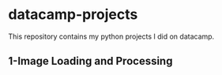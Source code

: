 # datacamp-projects
This repository contains my python projects I did on datacamp. 

## 1-Image Loading and Processing
